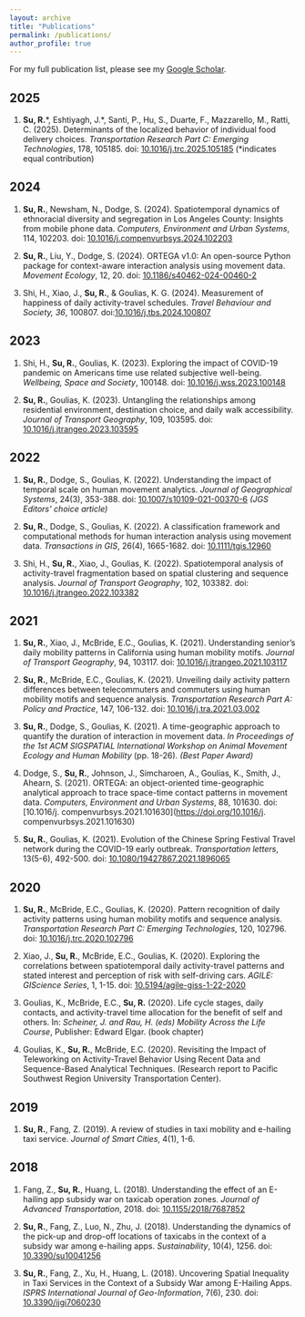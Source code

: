 ```yaml
---
layout: archive
title: "Publications"
permalink: /publications/
author_profile: true
---
```


For my full publication list, please see my [Google Scholar](https://scholar.google.com.sg/citations?user=TFOIX5oAAAAJ&hl=zh-CN).

<!-- ## Human Mobility, Travel Behavior, Urban Analytics -->
## 2025
1. **Su, R.**\*, Eshtiyagh, J.\*, Santi, P., Hu, S., Duarte, F., Mazzarello, M., Ratti, C. (2025). Determinants of the localized behavior of individual food delivery choices. *Transportation Research Part C: Emerging Technologies*, 178, 105185. doi: [10.1016/j.trc.2025.105185](https://www.sciencedirect.com/science/article/pii/S0968090X25001895) (\*indicates equal contribution) 


## 2024
1. **Su, R.**, Newsham, N., Dodge, S. (2024). Spatiotemporal dynamics of ethnoracial diversity and segregation in Los Angeles County: Insights from mobile phone data. *Computers, Environment and Urban Systems*, 114, 102203. doi: [10.1016/j.compenvurbsys.2024.102203](https://www.sciencedirect.com/science/article/pii/S0198971524001327)

1. **Su, R.**, Liu, Y., Dodge, S. (2024). ORTEGA v1.0: An open-source Python package for context-aware interaction analysis using movement data. *Movement Ecology*, 12, 20. doi: [10.1186/s40462-024-00460-2](https://doi.org/10.1186/s40462-024-00460-2) 

1. Shi, H., Xiao, J., **Su, R.**, & Goulias, K. G. (2024). Measurement of happiness of daily activity-travel schedules. *Travel Behaviour and Society, 36*, 100807. doi:[10.1016/j.tbs.2024.100807](https://doi.org/10.1016/j.tbs.2024.100807)


## 2023
1. Shi, H., **Su, R.**, Goulias, K. (2023). Exploring the impact of COVID-19 pandemic on Americans time use related subjective well-being. *Wellbeing, Space and Society*, 100148. doi: [10.1016/j.wss.2023.100148](https://doi.org/10.1016/j.wss.2023.100148)

1. **Su, R.**, Goulias, K. (2023). Untangling the relationships among residential environment, destination choice, and daily walk accessibility. *Journal of Transport Geography*, 109, 103595. doi: [10.1016/j.jtrangeo.2023.103595](https://doi.org/10.1016/j.jtrangeo.2023.103595)

## 2022

1. **Su, R.**, Dodge, S., Goulias, K. (2022). Understanding the impact of temporal scale on human movement analytics. *Journal of Geographical Systems*, 24(3), 353-388. doi: [10.1007/s10109-021-00370-6](https://doi.org/10.1007/s10109-021-00370-6) *(JGS Editors' choice article)*

1. **Su, R.**, Dodge, S., Goulias, K. (2022). A classification framework and computational methods for human interaction analysis using movement data. *Transactions in GIS*, 26(4), 1665-1682. doi: [10.1111/tgis.12960](https://doi.org/10.1111/tgis.12960)

1. Shi, H., **Su, R.**, Xiao, J., Goulias, K. (2022). Spatiotemporal analysis of activity-travel fragmentation based on spatial clustering and sequence analysis. *Journal of Transport Geography*, 102, 103382. doi: [10.1016/j.jtrangeo.2022.103382](https://doi.org/10.1016/j.jtrangeo.2022.103382)


## 2021

1. **Su, R.**, Xiao, J., McBride, E.C., Goulias, K. (2021). Understanding senior’s daily mobility patterns in California using human mobility motifs. *Journal of Transport Geography*, 94, 103117. doi: [10.1016/j.jtrangeo.2021.103117](https://doi.org/10.1016/j.jtrangeo.2021.103117)

1. **Su, R.**, McBride, E.C., Goulias, K. (2021). Unveiling daily activity pattern differences between telecommuters and commuters using human mobility motifs and sequence analysis. *Transportation Research Part A: Policy and Practice*, 147, 106-132. doi: [10.1016/j.tra.2021.03.002](https://doi.org/10.1016/j.tra.2021.03.002)

1. **Su, R.**, Dodge, S., Goulias, K. (2021). A time-geographic approach to quantify the duration of interaction in movement data. *In Proceedings of the 1st ACM SIGSPATIAL International Workshop on Animal Movement Ecology and Human Mobility* (pp. 18-26). *(Best Paper Award)*


1. Dodge, S., **Su, R.**, Johnson, J., Simcharoen, A., Goulias, K., Smith, J., Ahearn, S. (2021). ORTEGA: an object-oriented time-geographic analytical approach to trace space-time contact patterns in movement data. *Computers, Environment and Urban Systems*, 88, 101630. doi: [10.1016/j. compenvurbsys.2021.101630](https://doi.org/10.1016/j. compenvurbsys.2021.101630)

1. **Su, R.**, Goulias, K. (2021). Evolution of the Chinese Spring Festival Travel network during the COVID-19 early outbreak. *Transportation letters*, 13(5-6), 492-500. doi: [10.1080/19427867.2021.1896065](https://doi.org/10.1080/19427867.2021.1896065)

## 2020

1. **Su, R.**, McBride, E.C., Goulias, K. (2020). Pattern recognition of daily activity patterns using human mobility motifs and sequence analysis. *Transportation Research Part C: Emerging Technologies*, 120, 102796. doi: [10.1016/j.trc.2020.102796](https://doi.org/10.1016/j.trc.2020.102796)

1. Xiao, J., **Su, R.**, McBride, E.C., Goulias, K. (2020). Exploring the correlations between spatiotemporal daily activity-travel patterns and stated interest and perception of risk with self-driving cars. *AGILE: GIScience Series*, 1, 1-15. doi: [10.5194/agile-giss-1-22-2020](https://doi.org/10.5194/agile-giss-1-22-2020)

1. Goulias, K., McBride, E.C., **Su, R.** (2020). Life cycle stages, daily contacts, and activity-travel time allocation for the benefit of self and others. In: *Scheiner, J. and Rau, H. (eds) Mobility Across the Life Course*, Publisher: Edward Elgar. (book chapter)

1. Goulias, K., **Su, R.**, McBride, E.C. (2020). Revisiting the Impact of Teleworking on Activity-Travel Behavior Using Recent Data and Sequence-Based Analytical Techniques. (Research report to Pacific Southwest Region University Transportation Center).

## 2019

1. **Su, R.**, Fang, Z. (2019). A review of studies in taxi mobility and e-hailing taxi service. *Journal of Smart Cities*, 4(1), 1-6.

## 2018

1. Fang, Z., **Su, R.**, Huang, L. (2018). Understanding the effect of an E-hailing app subsidy war on taxicab operation zones. *Journal of Advanced Transportation*, 2018. doi: [10.1155/2018/7687852](https://doi.org/10.1155/2018/7687852)

1. **Su, R.**, Fang, Z., Luo, N., Zhu, J. (2018). Understanding the dynamics of the pick-up and drop-off locations of taxicabs in the context of a subsidy war among e-hailing apps. *Sustainability*, 10(4), 1256. doi: [10.3390/su10041256](https://doi.org/10.3390/su10041256)

1. **Su, R.**, Fang, Z., Xu, H., Huang, L. (2018). Uncovering Spatial Inequality in Taxi Services in the Context of a Subsidy War among E-Hailing Apps. *ISPRS International Journal of Geo-Information*, 7(6), 230. doi: [10.3390/ijgi7060230](https://doi.org/10.3390/ijgi7060230)



